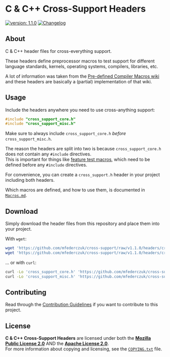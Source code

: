 <!--
  Copyright (c) 2022 Michael Federczuk
  SPDX-License-Identifier: CC-BY-SA-4.0
-->

# C & C++ Cross-Support Headers #

[version_shield]: https://img.shields.io/badge/version-1.1.0-informational.svg
[release_page]: https://github.com/mfederczuk/cross-support/releases/tag/v1.1.0 "Release v1.1.0"
[![version: 1.1.0][version_shield]][release_page]
[![Changelog](https://img.shields.io/badge/-Changelog-informational.svg)](CHANGELOG.md "Changelog")

## About ##

C & C++ header files for cross-everything support.

These headers define preprocessor macros to test support for different language standards, kernels, operating systems,
compilers, libraries, etc.

A lot of information was taken from the [Pre-defined Compiler Macros wiki] and these headers are basically a (partial)
implementation of that wiki.

[Pre-defined Compiler Macros wiki]: <https://github.com/cpredef/predef> "cpredef/predef: Pre-defined Compiler Macros wiki"

## Usage ##

Include the headers anywhere you need to use cross-anything support:

```c
#include "cross_support_core.h"
#include "cross_support_misc.h"
```

Make sure to always include `cross_support_core.h` *before* `cross_support_misc.h`.

The reason the headers are split into two is because `cross_support_core.h` does not contain any
`#include` directives.  
This is important for things like [feature test macros], which need to be defined before any `#include` directives.

For convenience, you can create a `cross_support.h` header in your project including both headers.

Which macros are defined, and how to use them, is documented in [`Macros.md`](Macros.md).

[feature test macros]: <https://linux.die.net/man/7/feature_test_macros> "feature_test_macros(7): feature test macros - Linux man page"

## Download ##

Simply download the header files from this repository and place them into your project.

With `wget`:

```sh
wget 'https://github.com/mfederczuk/cross-support/raw/v1.1.0/headers/cross_support_core.h' &&
wget 'https://github.com/mfederczuk/cross-support/raw/v1.1.0/headers/cross_support_misc.h'
```

... or with `curl`:

<!-- markdownlint-disable line-length -->
```sh
curl -Lo 'cross_support_core.h' 'https://github.com/mfederczuk/cross-support/raw/v1.1.0/headers/cross_support_core.h' &&
curl -Lo 'cross_support_misc.h' 'https://github.com/mfederczuk/cross-support/raw/v1.1.0/headers/cross_support_misc.h'
```
<!-- markdownlint-enable line-length -->

## Contributing ##

Read through the [Contribution Guidelines](CONTRIBUTING.md) if you want to contribute to this project.

## License ##

**C & C++ Cross-Support Headers** are licensed under both the [**Mozilla Public License 2.0**](LICENSES/MPL-2.0.txt) AND
the [**Apache License 2.0**](LICENSES/Apache-2.0.txt).  
For more information about copying and licensing, see the [`COPYING.txt`](COPYING.txt) file.
